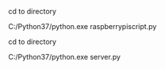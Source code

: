 cd to directory

C:/Python37/python.exe raspberrypiscript.py

cd to directory

C:/Python37/python.exe server.py
